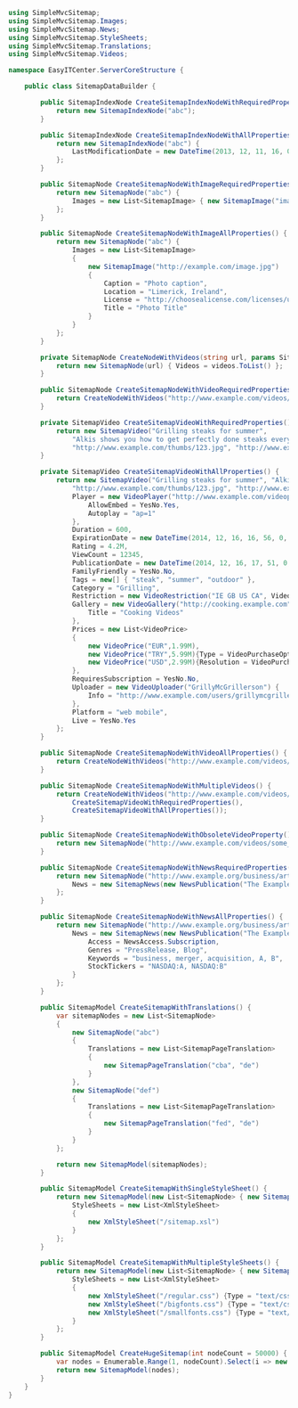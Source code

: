 ﻿```csharp  
using SimpleMvcSitemap;
using SimpleMvcSitemap.Images;
using SimpleMvcSitemap.News;
using SimpleMvcSitemap.StyleSheets;
using SimpleMvcSitemap.Translations;
using SimpleMvcSitemap.Videos;

namespace EasyITCenter.ServerCoreStructure {

    public class SitemapDataBuilder {

        public SitemapIndexNode CreateSitemapIndexNodeWithRequiredProperties() {
            return new SitemapIndexNode("abc");
        }

        public SitemapIndexNode CreateSitemapIndexNodeWithAllProperties() {
            return new SitemapIndexNode("abc") {
                LastModificationDate = new DateTime(2013, 12, 11, 16, 05, 00, DateTimeKind.Utc)
            };
        }

        public SitemapNode CreateSitemapNodeWithImageRequiredProperties() {
            return new SitemapNode("abc") {
                Images = new List<SitemapImage> { new SitemapImage("image1"), new SitemapImage("image2") }
            };
        }

        public SitemapNode CreateSitemapNodeWithImageAllProperties() {
            return new SitemapNode("abc") {
                Images = new List<SitemapImage>
                {
                    new SitemapImage("http://example.com/image.jpg")
                    {
                        Caption = "Photo caption",
                        Location = "Limerick, Ireland",
                        License = "http://choosealicense.com/licenses/unlicense/",
                        Title = "Photo Title"
                    }
                }
            };
        }

        private SitemapNode CreateNodeWithVideos(string url, params SitemapVideo[] videos) {
            return new SitemapNode(url) { Videos = videos.ToList() };
        }

        public SitemapNode CreateSitemapNodeWithVideoRequiredProperties() {
            return CreateNodeWithVideos("http://www.example.com/videos/some_video_landing_page.html", CreateSitemapVideoWithRequiredProperties());
        }

        private SitemapVideo CreateSitemapVideoWithRequiredProperties() {
            return new SitemapVideo("Grilling steaks for summer",
                "Alkis shows you how to get perfectly done steaks every time",
                "http://www.example.com/thumbs/123.jpg", "http://www.example.com/video123.flv");
        }

        private SitemapVideo CreateSitemapVideoWithAllProperties() {
            return new SitemapVideo("Grilling steaks for summer", "Alkis shows you how to get perfectly done steaks every time",
                "http://www.example.com/thumbs/123.jpg", "http://www.example.com/video123.flv") {
                Player = new VideoPlayer("http://www.example.com/videoplayer.swf?video=123") {
                    AllowEmbed = YesNo.Yes,
                    Autoplay = "ap=1"
                },
                Duration = 600,
                ExpirationDate = new DateTime(2014, 12, 16, 16, 56, 0, DateTimeKind.Utc),
                Rating = 4.2M,
                ViewCount = 12345,
                PublicationDate = new DateTime(2014, 12, 16, 17, 51, 0, DateTimeKind.Utc),
                FamilyFriendly = YesNo.No,
                Tags = new[] { "steak", "summer", "outdoor" },
                Category = "Grilling",
                Restriction = new VideoRestriction("IE GB US CA", VideoRestrictionRelationship.Allow),
                Gallery = new VideoGallery("http://cooking.example.com") {
                    Title = "Cooking Videos"
                },
                Prices = new List<VideoPrice>
                {
                    new VideoPrice("EUR",1.99M),
                    new VideoPrice("TRY",5.99M){Type = VideoPurchaseOption.Rent},
                    new VideoPrice("USD",2.99M){Resolution = VideoPurchaseResolution.Hd}
                },
                RequiresSubscription = YesNo.No,
                Uploader = new VideoUploader("GrillyMcGrillerson") {
                    Info = "http://www.example.com/users/grillymcgrillerson"
                },
                Platform = "web mobile",
                Live = YesNo.Yes
            };
        }

        public SitemapNode CreateSitemapNodeWithVideoAllProperties() {
            return CreateNodeWithVideos("http://www.example.com/videos/some_video_landing_page.html", CreateSitemapVideoWithAllProperties());
        }

        public SitemapNode CreateSitemapNodeWithMultipleVideos() {
            return CreateNodeWithVideos("http://www.example.com/videos/some_video_landing_page.html",
                CreateSitemapVideoWithRequiredProperties(),
                CreateSitemapVideoWithAllProperties());
        }

        public SitemapNode CreateSitemapNodeWithObsoleteVideoProperty() {
            return new SitemapNode("http://www.example.com/videos/some_video_landing_page.html") { Video = CreateSitemapVideoWithRequiredProperties() };
        }

        public SitemapNode CreateSitemapNodeWithNewsRequiredProperties() {
            return new SitemapNode("http://www.example.org/business/article55.html") {
                News = new SitemapNews(new NewsPublication("The Example Times", "en"), new DateTime(2014, 11, 5, 0, 0, 0, DateTimeKind.Utc), "Companies A, B in Merger Talks")
            };
        }

        public SitemapNode CreateSitemapNodeWithNewsAllProperties() {
            return new SitemapNode("http://www.example.org/business/article55.html") {
                News = new SitemapNews(new NewsPublication("The Example Times", "en"), new DateTime(2014, 11, 5, 0, 0, 0, DateTimeKind.Utc), "Companies A, B in Merger Talks") {
                    Access = NewsAccess.Subscription,
                    Genres = "PressRelease, Blog",
                    Keywords = "business, merger, acquisition, A, B",
                    StockTickers = "NASDAQ:A, NASDAQ:B"
                }
            };
        }

        public SitemapModel CreateSitemapWithTranslations() {
            var sitemapNodes = new List<SitemapNode>
            {
                new SitemapNode("abc")
                {
                    Translations = new List<SitemapPageTranslation>
                    {
                        new SitemapPageTranslation("cba", "de")
                    }
                },
                new SitemapNode("def")
                {
                    Translations = new List<SitemapPageTranslation>
                    {
                        new SitemapPageTranslation("fed", "de")
                    }
                }
            };

            return new SitemapModel(sitemapNodes);
        }

        public SitemapModel CreateSitemapWithSingleStyleSheet() {
            return new SitemapModel(new List<SitemapNode> { new SitemapNode("abc") }) {
                StyleSheets = new List<XmlStyleSheet>
                {
                    new XmlStyleSheet("/sitemap.xsl")
                }
            };
        }

        public SitemapModel CreateSitemapWithMultipleStyleSheets() {
            return new SitemapModel(new List<SitemapNode> { new SitemapNode("abc") }) {
                StyleSheets = new List<XmlStyleSheet>
                {
                    new XmlStyleSheet("/regular.css") {Type = "text/css",Title = "Regular fonts",Media = "screen"},
                    new XmlStyleSheet("/bigfonts.css") {Type = "text/css",Title = "Extra large fonts",Media = "projection",Alternate = YesNo.Yes},
                    new XmlStyleSheet("/smallfonts.css") {Type = "text/css",Title = "Smaller fonts",Media = "print",Alternate = YesNo.Yes,Charset = "UTF-8"}
                }
            };
        }

        public SitemapModel CreateHugeSitemap(int nodeCount = 50000) {
            var nodes = Enumerable.Range(1, nodeCount).Select(i => new SitemapNode($"page{i}")).ToList();
            return new SitemapModel(nodes);
        }
    }
}


```   

